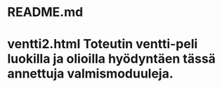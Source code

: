 # README.md
# ventti2.html Toteutin ventti-peli luokilla ja olioilla hyödyntäen tässä annettuja valmismoduuleja.
